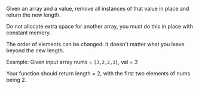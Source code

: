 Given an array and a value, remove all instances of that value in place and return the new length.

Do not allocate extra space for another array, you must do this in place with constant memory.

The order of elements can be changed. It doesn't matter what you leave beyond the new length.

Example:
Given input array nums = `[3,2,2,3]`, val = 3

Your function should return length = 2, with the first two elements of nums being 2.